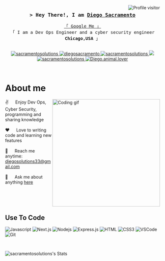 <!--
<h2 align="center">
  Welcome to Diego Sacramento's World!
  <img src="https://media.giphy.com/media/hvRJCLFzcasrR4ia7z/giphy.gif" width="28">
</h2>
-->

<!--
<p align="center">
  <a href="https://github.com/sacramentosolutions"><img src="https://readme-typing-svg.herokuapp.com/?lines=Self%20Taught%20Programmer;Front%20End%20Developer;1.5%2B%20years%20of%20coding%20experience;Always%20learning%20new%20things&center=true&width=380&height=45"></a>
</p>

 -->

<a href="https://komarev.com/ghpvc/?username=sacramentosolutions">
  <img align="right" src="https://komarev.com/ghpvc/?username=sacramentosolutions&label=Visitors&color=0e75b6&style=flat" alt="Profile visitor" />
</a>


<!-- Intro  -->
<h3 align="center">
        <samp>&gt; Hey There!, I am
                <b><a target="_blank" href="https://diegoai.com">Diego Sacramento</a></b>
        </samp>
</h3>


<p align="center"> 
  <samp>
    <a href="https://www.google.com/search?q=diego+ai.com">「 Google Me 」</a>
    <br>
    「 I am a Dev Ops Engineer and a cyber security engineer <b>Chicago,USA</b> 」
    <br>
    <br>
  </samp>
</p>

<p align="center">
 <a href="https://diegoai.com" target="blank">
  <img src="https://img.shields.io/badge/Website-DC143C?style=for-the-badge&logo=medium&logoColor=white" alt="sacramentosolutions" />
 </a>
 <a href="https://linkedin.com/in/diegosacramento" target="_blank">
  <img src="https://img.shields.io/badge/LinkedIn-0077B5?style=for-the-badge&logo=linkedin&logoColor=white" alt="diegosacramento"/>
 </a>
 <a href="https://dev.to/sacramentosolutions" target="_blank">
  <img src="https://img.shields.io/badge/dev.to-0A0A0A?style=for-the-badge&logo=dev.to&logoColor=white" alt="sacramentosolutions" />
 </a>
 <a href="https://twitter.com/sacramentosolutions" target="_blank">
  <img src="https://img.shields.io/badge/Twitter-1DA1F2?style=for-the-badge&logo=twitter&logoColor=white" />
 </a>
 <a href="https://instagram.com/sacramentosolutions" target="_blank">
  <img src="https://img.shields.io/badge/Instagram-fe4164?style=for-the-badge&logo=instagram&logoColor=white" alt="sacramentosolutions" />
 </a> 
 <a href="https://facebook.com/Diego.animal.lover" target="_blank">
  <img src="https://img.shields.io/badge/Facebook-20BEFF?&style=for-the-badge&logo=facebook&logoColor=white" alt="Diego.animal.lover"  />
  </a> 
</p>
<br />

<!-- About Section -->
 # About me
 
<p>
 <img align="right" width="350" src="/assets/programmer.gif" alt="Coding gif" />
  
 ✌️ &emsp; Enjoy Dev Ops, Cyber Security, programming and sharing knowledge <br/><br/>
 ❤️ &emsp; Love to writing code and learning new features<br/><br/>
 📧 &emsp; Reach me anytime: diegosolutions33@gmail.com<br/><br/>
 💬 &emsp; Ask me about anything [here](https://github.com/sacramentosolutions)

</p>

<br/>
<br/>
<br/>

## Use To Code

![Javascript](https://img.shields.io/badge/Javascript-F0DB4F?style=for-the-badge&labelColor=black&logo=javascript&logoColor=F0DB4F)
![Next.js](https://img.shields.io/badge/next.js-000000?style=for-the-badge&logo=nextdotjs&logoColor=white)
![Nodejs](https://img.shields.io/badge/Nodejs-3C873A?style=for-the-badge&labelColor=black&logo=node.js&logoColor=3C873A)
![Express.js](https://img.shields.io/badge/Express.js-000000?style=for-the-badge&logo=express&logoColor=white)
![HTML](https://img.shields.io/badge/HTML5-E34F26?style=for-the-badge&logo=html5&logoColor=white)
![CSS3](https://img.shields.io/badge/CSS3-1572B6?style=for-the-badge&logo=css3&logoColor=white)
![VSCode](https://img.shields.io/badge/Visual_Studio-0078d7?style=for-the-badge&logo=visual%20studio&logoColor=white)
![Git](https://img.shields.io/badge/Git-F05032?style=for-the-badge&logo=git&logoColor=white)

<br/>

![sacramentosolutions's Stats](https://github-readme-stats.vercel.app/api?username=sacramentosolutions&theme=blue-green&show_icons=true&hide_border=true&count_private=true)
